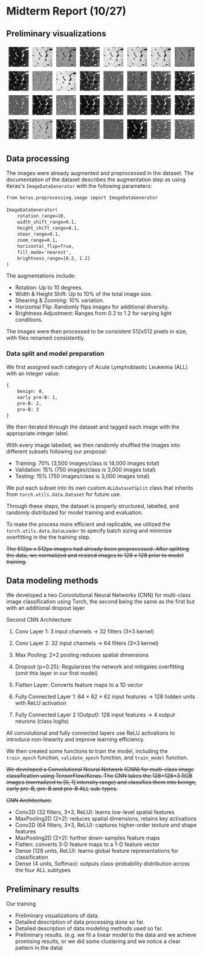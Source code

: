 # Midterm Report (10/27)

## Preliminary visualizations

![alt text](./vis1.png)

## Data processing
The images were already augmented and preprocessed in the dataset. The documentation of the dataset describes the augmentation step as using Keras's ``ImageDataGenerator`` with the following parameters:

```
from keras.preprocessing.image import ImageDataGenerator

ImageDataGenerator(
    rotation_range=10,         
    width_shift_range=0.1,     
    height_shift_range=0.1,    
    shear_range=0.1,           
    zoom_range=0.1,            
    horizontal_flip=True,      
    fill_mode='nearest',       
    brightness_range=[0.2, 1.2]
)
```
The augmentations include:
- Rotation: Up to 10 degrees.
- Width & Height Shift: Up to 10% of the total image size.
- Shearing & Zooming: 10% variation.
- Horizontal Flip: Randomly flips images for additional diversity.
- Brightness Adjustment: Ranges from 0.2 to 1.2 for varying light conditions.

The images were then processed to be consistent 512x512 pixels in size, with files renamed consistently.

### Data split and model preparation

We first assigned each category of Acute Lymphoblastic Leukemia (ALL) with an integer value:

``` 
{
    benign: 0,
    early pre-B: 1,
    pre-B: 2,
    pro-B: 3
}
```

We then iterated through the dataset and tagged each image with the appropriate integer label.

With every image labelled, we then randomly shuffled the images into different subsets following our proposal:

- Training: 70% (3,500 images/class is 14,000 images total)
- Validation: 15% (750 images/class is 3,000 images total) 
- Testing: 15% (750 images/class is 3,000 images total)

We put each subset into its own custom ```ALLDatasetSplit``` class that inherits from ```torch.utils.data.Dataset``` for future use. 

Through these steps, the dataset is properly structured, labelled, and randomly distributed for model training and evaluation.

To make the process more efficient and replicable, we utilized the ```torch.utils.data.DataLoader``` to specify batch sizing and minimize overfitting in the the training step.

<!-- is this true in the new model? -->
~~The 512px x 512px images had already been preprocessed. After splitting the data, we normalized and resized images to 128 x 128 prior to model training.~~

## Data modeling methods
We developed a two Convolutional Neural Networks (CNN) for multi-class image classification using Torch, the second being the same as the first but with an additional dropout layer

Second CNN Architecture:

1) Conv Layer 1: 3 input channels → 32 filters (3×3 kernel)

2) Conv Layer 2: 32 input channels → 64 filters (3×3 kernel)

3) Max Pooling: 2×2 pooling reduces spatial dimensions

4) Dropout (p=0.25): Regularizes the network and mitigates overfitting (omit this layer in our first model)

5) Flatten Layer: Converts feature maps to a 1D vector

6) Fully Connected Layer 1: 64 × 62 × 62 input features → 128 hidden units with ReLU activation

7) Fully Connected Layer 2 (Output): 128 input features → 4 output neurons (class logits)

All convolutional and fully connected layers use ReLU activations to introduce non-linearity and improve learning efficiency.

We then created some functions to train the model, including the ```train_epoch``` function, ```validate_epoch``` function, and ```train_model``` function.



<!-- i believe this is the old model? -->
~~We developed a Convolutional Neural Network (CNN) for multi-class image classification using TensorFlow/Keras. The CNN takes the 128×128×3 RGB images (normalized to [0, 1] intensity range) and classifies them into benign, early pre-B, pre-B and pro-B ALL sub-types.~~

~~CNN Architecture:~~
- Conv2D (32 filters, 3×3, ReLU): learns low-level spatial features
- MaxPooling2D (2×2): reduces spatial dimensions, retains key activations
- Conv2D (64 filters, 3×3, ReLU): captures higher-order texture and shape features
- MaxPooling2D (2×2): further down-samples feature maps
- Flatten: converts 3-D feature maps to a 1-D feature vector
- Dense (128 units, ReLU): learns global feature representations for classification
- Dense (4 units, Softmax): outputs class-probability distribution across the four ALL subtypes

## Preliminary results

Our training


-   Preliminary visualizations of data.
-   Detailed description of data processing done so far.
-   Detailed description of data modeling methods used so far.
-   Preliminary results. (e.g. we fit a linear model to the data and we achieve promising results, or we did some clustering and we notice a clear pattern in the data)
